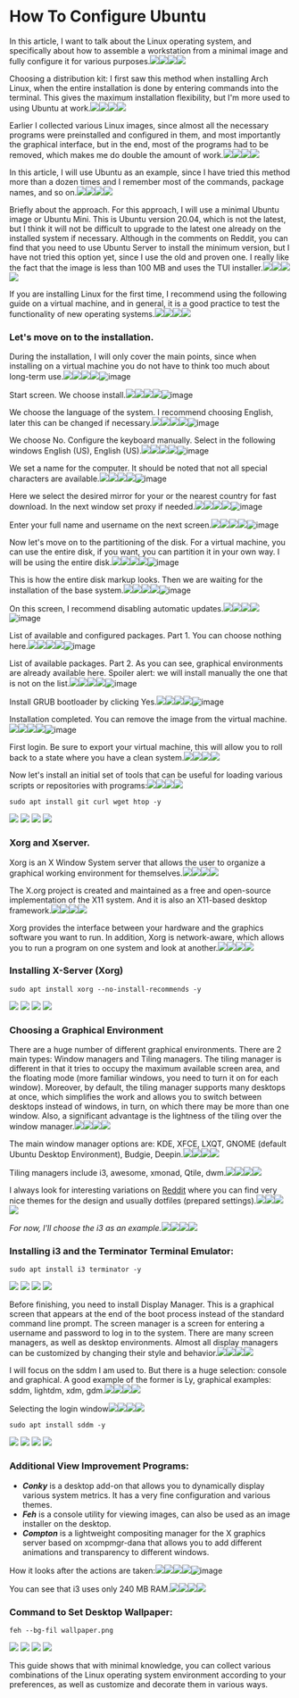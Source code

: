 # How To Configure Ubuntu

In this article, I want to talk about the Linux operating system, and specifically about how to assemble a workstation from a minimal image and fully configure it for various purposes.![](https://hackernoon.com/emojis/heart.png)![](https://hackernoon.com/emojis/light.png)![](https://hackernoon.com/emojis/money.png)![](https://hackernoon.com/emojis/thumbs-down.png)

Choosing a distribution kit: I first saw this method when installing Arch Linux, when the entire installation is done by entering commands into the terminal. This gives the maximum installation flexibility, but I'm more used to using Ubuntu at work.![](https://hackernoon.com/emojis/heart.png)![](https://hackernoon.com/emojis/light.png)![](https://hackernoon.com/emojis/money.png)![](https://hackernoon.com/emojis/thumbs-down.png)

Earlier I collected various Linux images, since almost all the necessary programs were preinstalled and configured in them, and most importantly the graphical interface, but in the end, most of the programs had to be removed, which makes me do double the amount of work.![](https://hackernoon.com/emojis/heart.png)![](https://hackernoon.com/emojis/light.png)![](https://hackernoon.com/emojis/money.png)![](https://hackernoon.com/emojis/thumbs-down.png)

In this article, I will use Ubuntu as an example, since I have tried this method more than a dozen times and I remember most of the commands, package names, and so on.![](https://hackernoon.com/emojis/heart.png)![](https://hackernoon.com/emojis/light.png)![](https://hackernoon.com/emojis/money.png)![](https://hackernoon.com/emojis/thumbs-down.png)

Briefly about the approach. For this approach, I will use a minimal Ubuntu image or Ubuntu Mini. This is Ubuntu version 20.04, which is not the latest, but I think it will not be difficult to upgrade to the latest one already on the installed system if necessary. Although in the comments on Reddit, you can find that you need to use Ubuntu Server to install the minimum version, but I have not tried this option yet, since I use the old and proven one. I really like the fact that the image is less than 100 MB and uses the TUI installer.![](https://hackernoon.com/emojis/heart.png)![](https://hackernoon.com/emojis/light.png)![](https://hackernoon.com/emojis/money.png)![](https://hackernoon.com/emojis/thumbs-down.png)

If you are installing Linux for the first time, I recommend using the following guide on a virtual machine, and in general, it is a good practice to test the functionality of new operating systems.![](https://hackernoon.com/emojis/heart.png)![](https://hackernoon.com/emojis/light.png)![](https://hackernoon.com/emojis/money.png)![](https://hackernoon.com/emojis/thumbs-down.png)

### **Let's move on to the installation.**

During the installation, I will only cover the main points, since when installing on a virtual machine you do not have to think too much about long-term use.![](https://hackernoon.com/emojis/heart.png)![](https://hackernoon.com/emojis/light.png)![](https://hackernoon.com/emojis/money.png)![](https://hackernoon.com/emojis/thumbs-down.png)![image](https://hackernoon.com/\_next/image?url=https%3A%2F%2Fcdn.hackernoon.com%2Fimages%2F6WifzFKsrTU6u6nvz13jxc6dQ1O2-5a026te.jpeg\&w=3840\&q=75)

Start screen. We choose install.![](https://hackernoon.com/emojis/heart.png)![](https://hackernoon.com/emojis/light.png)![](https://hackernoon.com/emojis/money.png)![](https://hackernoon.com/emojis/thumbs-down.png)![image](https://hackernoon.com/\_next/image?url=https%3A%2F%2Fcdn.hackernoon.com%2Fimages%2F6WifzFKsrTU6u6nvz13jxc6dQ1O2-5z126np.jpeg\&w=3840\&q=75)

We choose the language of the system. I recommend choosing English, later this can be changed if necessary.![](https://hackernoon.com/emojis/heart.png)![](https://hackernoon.com/emojis/light.png)![](https://hackernoon.com/emojis/money.png)![](https://hackernoon.com/emojis/thumbs-down.png)![image](https://hackernoon.com/\_next/image?url=https%3A%2F%2Fcdn.hackernoon.com%2Fimages%2F6WifzFKsrTU6u6nvz13jxc6dQ1O2-8j226gs.jpeg\&w=3840\&q=75)

We choose No. Configure the keyboard manually. Select in the following windows English (US), English (US).![](https://hackernoon.com/emojis/heart.png)![](https://hackernoon.com/emojis/light.png)![](https://hackernoon.com/emojis/money.png)![](https://hackernoon.com/emojis/thumbs-down.png)![image](https://hackernoon.com/\_next/image?url=https%3A%2F%2Fcdn.hackernoon.com%2Fimages%2F6WifzFKsrTU6u6nvz13jxc6dQ1O2-xj326g3.jpeg\&w=3840\&q=75)

We set a name for the computer. It should be noted that not all special characters are available.![](https://hackernoon.com/emojis/heart.png)![](https://hackernoon.com/emojis/light.png)![](https://hackernoon.com/emojis/money.png)![](https://hackernoon.com/emojis/thumbs-down.png)![image](https://hackernoon.com/\_next/image?url=https%3A%2F%2Fcdn.hackernoon.com%2Fimages%2F6WifzFKsrTU6u6nvz13jxc6dQ1O2-uq426ua.jpeg\&w=3840\&q=75)

Here we select the desired mirror for your or the nearest country for fast download. In the next window set proxy if needed.![](https://hackernoon.com/emojis/heart.png)![](https://hackernoon.com/emojis/light.png)![](https://hackernoon.com/emojis/money.png)![](https://hackernoon.com/emojis/thumbs-down.png)![image](https://hackernoon.com/\_next/image?url=https%3A%2F%2Fcdn.hackernoon.com%2Fimages%2F6WifzFKsrTU6u6nvz13jxc6dQ1O2-z652615.jpeg\&w=3840\&q=75)

Enter your full name and username on the next screen.![](https://hackernoon.com/emojis/heart.png)![](https://hackernoon.com/emojis/light.png)![](https://hackernoon.com/emojis/money.png)![](https://hackernoon.com/emojis/thumbs-down.png)![image](https://hackernoon.com/\_next/image?url=https%3A%2F%2Fcdn.hackernoon.com%2Fimages%2F6WifzFKsrTU6u6nvz13jxc6dQ1O2-xt6267r.jpeg\&w=3840\&q=75)

Now let's move on to the partitioning of the disk. For a virtual machine, you can use the entire disk, if you want, you can partition it in your own way. I will be using the entire disk.![](https://hackernoon.com/emojis/heart.png)![](https://hackernoon.com/emojis/light.png)![](https://hackernoon.com/emojis/money.png)![](https://hackernoon.com/emojis/thumbs-down.png)![image](https://hackernoon.com/\_next/image?url=https%3A%2F%2Fcdn.hackernoon.com%2Fimages%2F6WifzFKsrTU6u6nvz13jxc6dQ1O2-yt726il.jpeg\&w=3840\&q=75)

This is how the entire disk markup looks. Then we are waiting for the installation of the base system.![](https://hackernoon.com/emojis/heart.png)![](https://hackernoon.com/emojis/light.png)![](https://hackernoon.com/emojis/money.png)![](https://hackernoon.com/emojis/thumbs-down.png)![image](https://hackernoon.com/\_next/image?url=https%3A%2F%2Fcdn.hackernoon.com%2Fimages%2F6WifzFKsrTU6u6nvz13jxc6dQ1O2-he826vt.jpeg\&w=3840\&q=75)

On this screen, I recommend disabling automatic updates.![](https://hackernoon.com/emojis/heart.png)![](https://hackernoon.com/emojis/light.png)![](https://hackernoon.com/emojis/money.png)![](https://hackernoon.com/emojis/thumbs-down.png)![image](https://hackernoon.com/\_next/image?url=https%3A%2F%2Fcdn.hackernoon.com%2Fimages%2F6WifzFKsrTU6u6nvz13jxc6dQ1O2-qc9263z.jpeg\&w=3840\&q=75)

List of available and configured packages. Part 1. You can choose nothing here.![](https://hackernoon.com/emojis/heart.png)![](https://hackernoon.com/emojis/light.png)![](https://hackernoon.com/emojis/money.png)![](https://hackernoon.com/emojis/thumbs-down.png)![image](https://hackernoon.com/\_next/image?url=https%3A%2F%2Fcdn.hackernoon.com%2Fimages%2F6WifzFKsrTU6u6nvz13jxc6dQ1O2-57a26f4.jpeg\&w=3840\&q=75)

List of available packages. Part 2. As you can see, graphical environments are already available here. Spoiler alert: we will install manually the one that is not on the list.![](https://hackernoon.com/emojis/heart.png)![](https://hackernoon.com/emojis/light.png)![](https://hackernoon.com/emojis/money.png)![](https://hackernoon.com/emojis/thumbs-down.png)![image](https://hackernoon.com/\_next/image?url=https%3A%2F%2Fcdn.hackernoon.com%2Fimages%2F6WifzFKsrTU6u6nvz13jxc6dQ1O2-r0b26i7.jpeg\&w=3840\&q=75)

Install GRUB bootloader by clicking Yes.![](https://hackernoon.com/emojis/heart.png)![](https://hackernoon.com/emojis/light.png)![](https://hackernoon.com/emojis/money.png)![](https://hackernoon.com/emojis/thumbs-down.png)![image](https://hackernoon.com/\_next/image?url=https%3A%2F%2Fcdn.hackernoon.com%2Fimages%2F6WifzFKsrTU6u6nvz13jxc6dQ1O2-fdc26in.jpeg\&w=3840\&q=75)

Installation completed. You can remove the image from the virtual machine.![](https://hackernoon.com/emojis/heart.png)![](https://hackernoon.com/emojis/light.png)![](https://hackernoon.com/emojis/money.png)![](https://hackernoon.com/emojis/thumbs-down.png)![image](https://hackernoon.com/\_next/image?url=https%3A%2F%2Fcdn.hackernoon.com%2Fimages%2F6WifzFKsrTU6u6nvz13jxc6dQ1O2-2ad261j.jpeg\&w=3840\&q=75)

First login. Be sure to export your virtual machine, this will allow you to roll back to a state where you have a clean system.![](https://hackernoon.com/emojis/heart.png)![](https://hackernoon.com/emojis/light.png)![](https://hackernoon.com/emojis/money.png)![](https://hackernoon.com/emojis/thumbs-down.png)

Now let's install an initial set of tools that can be useful for loading various scripts or repositories with programs:![](https://hackernoon.com/emojis/heart.png)![](https://hackernoon.com/emojis/light.png)![](https://hackernoon.com/emojis/money.png)![](https://hackernoon.com/emojis/thumbs-down.png)

```
sudo apt install git curl wget htop -y
```

![](https://hackernoon.com/emojis/heart.png) ![](https://hackernoon.com/emojis/light.png) ![](https://hackernoon.com/emojis/money.png) ![](https://hackernoon.com/emojis/thumbs-down.png)

### **Xorg and Xserver.**

Xorg is an X Window System server that allows the user to organize a graphical working environment for themselves.![](https://hackernoon.com/emojis/heart.png)![](https://hackernoon.com/emojis/light.png)![](https://hackernoon.com/emojis/money.png)![](https://hackernoon.com/emojis/thumbs-down.png)

The X.org project is created and maintained as a free and open-source implementation of the X11 system. And it is also an X11-based desktop framework.![](https://hackernoon.com/emojis/heart.png)![](https://hackernoon.com/emojis/light.png)![](https://hackernoon.com/emojis/money.png)![](https://hackernoon.com/emojis/thumbs-down.png)

Xorg provides the interface between your hardware and the graphics software you want to run. In addition, Xorg is network-aware, which allows you to run a program on one system and look at another.![](https://hackernoon.com/emojis/heart.png)![](https://hackernoon.com/emojis/light.png)![](https://hackernoon.com/emojis/money.png)![](https://hackernoon.com/emojis/thumbs-down.png)

### **Installing X-Server (Xorg)**

```
sudo apt install xorg --no-install-recommends -y
```

![](https://hackernoon.com/emojis/heart.png) ![](https://hackernoon.com/emojis/light.png) ![](https://hackernoon.com/emojis/money.png) ![](https://hackernoon.com/emojis/thumbs-down.png)

### **Choosing a Graphical Environment**

There are a huge number of different graphical environments. There are 2 main types: Window managers and Tiling managers. The tiling manager is different in that it tries to occupy the maximum available screen area, and the floating mode (more familiar windows, you need to turn it on for each window). Moreover, by default, the tiling manager supports many desktops at once, which simplifies the work and allows you to switch between desktops instead of windows, in turn, on which there may be more than one window. Also, a significant advantage is the lightness of the tiling over the window manager.![](https://hackernoon.com/emojis/heart.png)![](https://hackernoon.com/emojis/light.png)![](https://hackernoon.com/emojis/money.png)![](https://hackernoon.com/emojis/thumbs-down.png)

The main window manager options are: KDE, XFCE, LXQT, GNOME (default Ubuntu Desktop Environment), Budgie, Deepin.![](https://hackernoon.com/emojis/heart.png)![](https://hackernoon.com/emojis/light.png)![](https://hackernoon.com/emojis/money.png)![](https://hackernoon.com/emojis/thumbs-down.png)

Tiling managers include i3, awesome, xmonad, Qtile, dwm.![](https://hackernoon.com/emojis/heart.png)![](https://hackernoon.com/emojis/light.png)![](https://hackernoon.com/emojis/money.png)![](https://hackernoon.com/emojis/thumbs-down.png)

I always look for interesting variations on [Reddit](https://www.reddit.com/r/unixporn?ref=hackernoon.com) where you can find very nice themes for the design and usually dotfiles (prepared settings).![](https://hackernoon.com/emojis/heart.png)![](https://hackernoon.com/emojis/light.png)![](https://hackernoon.com/emojis/money.png)![](https://hackernoon.com/emojis/thumbs-down.png)

_For now, I'll choose the i3 as an example._![](https://hackernoon.com/emojis/heart.png)![](https://hackernoon.com/emojis/light.png)![](https://hackernoon.com/emojis/money.png)![](https://hackernoon.com/emojis/thumbs-down.png)

### **Installing i3 and the Terminator Terminal Emulator:**

```
sudo apt install i3 terminator -y
```

![](https://hackernoon.com/emojis/heart.png) ![](https://hackernoon.com/emojis/light.png) ![](https://hackernoon.com/emojis/money.png) ![](https://hackernoon.com/emojis/thumbs-down.png)

Before finishing, you need to install Display Manager. This is a graphical screen that appears at the end of the boot process instead of the standard command line prompt. The screen manager is a screen for entering a username and password to log in to the system. There are many screen managers, as well as desktop environments. Almost all display managers can be customized by changing their style and behavior.![](https://hackernoon.com/emojis/heart.png)![](https://hackernoon.com/emojis/light.png)![](https://hackernoon.com/emojis/money.png)![](https://hackernoon.com/emojis/thumbs-down.png)

I will focus on the sddm I am used to. But there is a huge selection: console and graphical. A good example of the former is Ly, graphical examples: sddm, lightdm, xdm, gdm.![](https://hackernoon.com/emojis/heart.png)![](https://hackernoon.com/emojis/light.png)![](https://hackernoon.com/emojis/money.png)![](https://hackernoon.com/emojis/thumbs-down.png)

Selecting the login window![](https://hackernoon.com/emojis/heart.png)![](https://hackernoon.com/emojis/light.png)![](https://hackernoon.com/emojis/money.png)![](https://hackernoon.com/emojis/thumbs-down.png)

```
sudo apt install sddm -y
```

![](https://hackernoon.com/emojis/heart.png) ![](https://hackernoon.com/emojis/light.png) ![](https://hackernoon.com/emojis/money.png) ![](https://hackernoon.com/emojis/thumbs-down.png)

### **Additional View Improvement Programs:**

* _**Conky**_ is a desktop add-on that allows you to dynamically display various system metrics. It has a very fine configuration and various themes.
* _**Feh**_ is a console utility for viewing images, can also be used as an image installer on the desktop.
* _**Compton**_ is a lightweight compositing manager for the X graphics server based on xcompmgr-dana that allows you to add different animations and transparency to different windows.

How it looks after the actions are taken:![](https://hackernoon.com/emojis/heart.png)![](https://hackernoon.com/emojis/light.png)![](https://hackernoon.com/emojis/money.png)![](https://hackernoon.com/emojis/thumbs-down.png)![image](https://hackernoon.com/\_next/image?url=https%3A%2F%2Fcdn.hackernoon.com%2Fimages%2F6WifzFKsrTU6u6nvz13jxc6dQ1O2-4ge26me.jpeg\&w=3840\&q=75)

You can see that i3 uses only 240 MB RAM.![](https://hackernoon.com/emojis/heart.png)![](https://hackernoon.com/emojis/light.png)![](https://hackernoon.com/emojis/money.png)![](https://hackernoon.com/emojis/thumbs-down.png)

### **Command to Set Desktop Wallpaper:**

```
feh --bg-fil wallpaper.png
```

![](https://hackernoon.com/emojis/heart.png) ![](https://hackernoon.com/emojis/light.png) ![](https://hackernoon.com/emojis/money.png) ![](https://hackernoon.com/emojis/thumbs-down.png)

This guide shows that with minimal knowledge, you can collect various combinations of the Linux operating system environment according to your preferences, as well as customize and decorate them in various ways.
